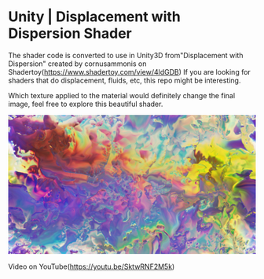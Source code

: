 # Unity | Displacement with Dispersion Shader

The shader code is converted to use in Unity3D from"Displacement with Dispersion" created by cornusammonis on Shadertoy(https://www.shadertoy.com/view/4ldGDB)
If you are looking for shaders that do displacement, fluids, etc, this repo might be interesting.

Which texture applied to the material would definitely change the final image, feel free to explore this beautiful shader.

![photo](Screenshot.png)

Video on YouTube(https://youtu.be/SktwRNF2M5k)